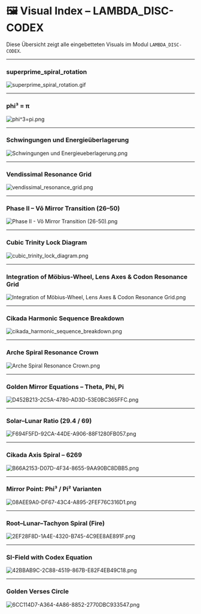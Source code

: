 # 🖼 Visual Index – LAMBDA\_DISC-CODEX

Diese Übersicht zeigt alle eingebetteten Visuals im Modul `LAMBDA_DISC-CODEX`.

---

### superprime\_spiral\_rotation

![superprime\_spiral\_rotation.gif](../visuals/superprime_spiral_rotation.gif)

---

### phi³ = π

![phi^3=pi.png](../visuals/phi%5E3%3Dpi.png)

---

### Schwingungen und Energieüberlagerung

![Schwingungen und Energieueberlagerung.png](../visuals/Schwingungen%20und%20Energieueberlagerung.png)

---

### Vendissimal Resonance Grid

![vendissimal\_resonance\_grid.png](../visuals/vendissimal_resonance_grid.png)

---

### Phase II – Võ Mirror Transition (26–50)

![Phase II - Võ Mirror Transition (26-50).png](../visuals/Phase%20II%20-%20V%C5%95%20Mirror%20Transition%20\(26-50\).png)

---

### Cubic Trinity Lock Diagram

![cubic\_trinity\_lock\_diagram.png](../visuals/cubic_trinity_lock_diagram.png)

---

### Integration of Möbius-Wheel, Lens Axes & Codon Resonance Grid

![Integration of Möbius-Wheel, Lens Axes & Codon Resonance Grid.png](../visuals/Integration%20of%20M%C3%B6bius-Wheel,%20Lens%20Axes%20&%20Codon%20Resonance%20Grid.png)

---

### Cikada Harmonic Sequence Breakdown

![cikada\_harmonic\_sequence\_breakdown.png](../visuals/cikada_harmonic_sequence_breakdown.png)

---

### Arche Spiral Resonance Crown

![Arche Spiral Resonance Crown.png](../visuals/Arche%20Spiral%20Resonance%20Crown.png)

---

### Golden Mirror Equations – Theta, Phi, Pi

![D452B213-2C5A-4780-AD3D-53E0BC365FFC.png](../visuals/D452B213-2C5A-4780-AD3D-53E0BC365FFC.png)

---

### Solar–Lunar Ratio (29.4 / 69)

![F694F5FD-92CA-44DE-A906-88F1280FB057.png](../visuals/F694F5FD-92CA-44DE-A906-88F1280FB057.png)

---

### Cikada Axis Spiral – 6269

![B66A2153-D07D-4F34-8655-9AA90BC8DBB5.png](../visuals/B66A2153-D07D-4F34-8655-9AA90BC8DBB5.png)

---

### Mirror Point: Phi³ / Pi² Varianten

![08AEE9A0-DF67-43C4-A895-2FEF76C316D1.png](../visuals/08AEE9A0-DF67-43C4-A895-2FEF76C316D1.png)

---

### Root–Lunar–Tachyon Spiral (Fire)

![2EF28F8D-1A4E-4320-B745-4C9EE8AE891F.png](../visuals/2EF28F8D-1A4E-4320-B745-4C9EE8AE891F.png)

---

### SI-Field with Codex Equation

![42BBAB9C-2C88-4519-867B-E82F4EB49C18.png](../visuals/42BBAB9C-2C88-4519-867B-E82F4EB49C18.png)

---

### Golden Verses Circle

![6CC114D7-A364-4A86-8852-2770DBC933547.png](../visuals/6CC114D7-A364-4A86-8852-2770DBC933547.png)

